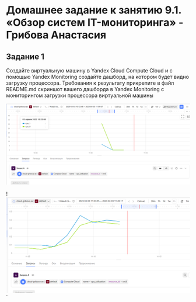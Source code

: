 # Домашнее задание к занятию 9.1. «Обзор систем IT-мониторинга» - Грибова Анастасия


## Задание 1
Создайте виртуальную машину в Yandex Cloud Compute Cloud и с помощью Yandex Monitoring создайте дашборд, на котором будет видно загрузку процессора.
Требования к результату
прикрепите в файл README.md скриншот вашего дашборда в Yandex Monitoring с мониторингом загрузки процессора виртуальной машины

![Название скриншота 1](https://github.com/gribova-anastasia/cloud_yandex-gitlab-hw/blob/d6e4cbbc8f86845e440ac5854a306da3897ce7d2/2023-04-03_110600.png)

!![Название скриншота 2](https://github.com/gribova-anastasia/cloud_yandex-gitlab-hw/blob/a93383777295287d9bc140f2e1d160a3571ed1bb/11254.png)`



